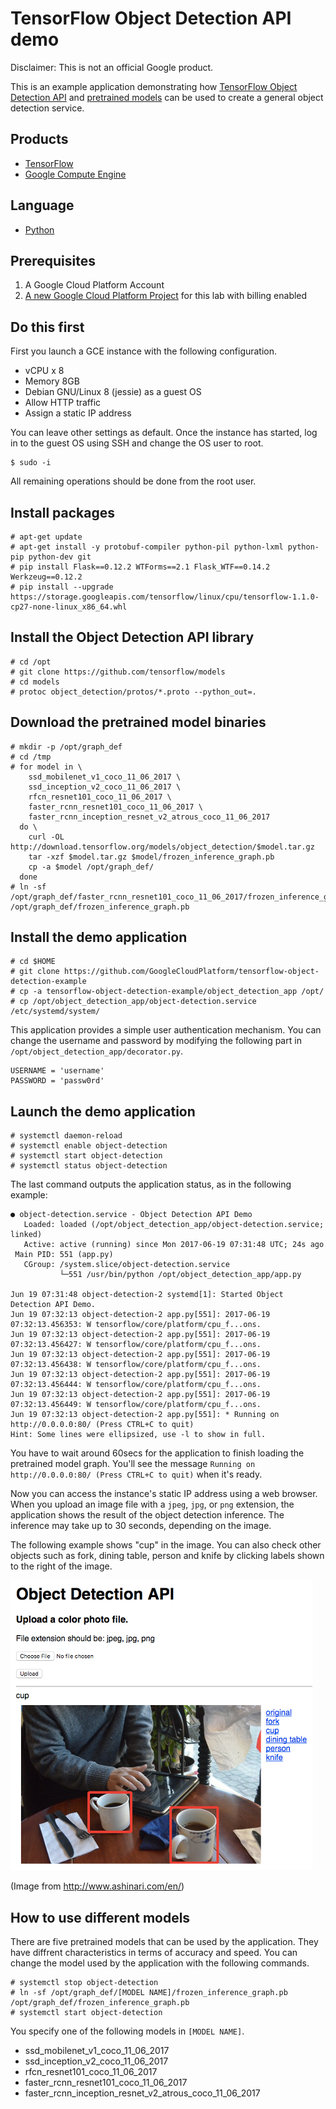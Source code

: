 # TensorFlow Object Detection API demo

Disclaimer: This is not an official Google product.

This is an example application demonstrating how
 [TensorFlow Object Detection API][1] and [pretrained models][2]
 can be used to create a general object detection service.

## Products
- [TensorFlow][3]
- [Google Compute Engine][4]

## Language
- [Python][5]

[1]: https://github.com/tensorflow/models/tree/master/object_detection
[2]: https://github.com/tensorflow/models/blob/master/object_detection/g3doc/detection_model_zoo.md
[3]: https://www.tensorflow.org/
[4]: https://cloud.google.com/compute/
[5]: https://python.org

## Prerequisites
1. A Google Cloud Platform Account
2. [A new Google Cloud Platform Project][6] for this lab with billing enabled

[6]: https://console.developers.google.com/project

## Do this first
First you launch a GCE instance with the following configuration.

- vCPU x 8
- Memory 8GB
- Debian GNU/Linux 8 (jessie) as a guest OS
- Allow HTTP traffic
- Assign a static IP address

You can leave other settings as default. Once the instance has started,
 log in to the guest OS using SSH and change the OS user to root.

```
$ sudo -i
```

All remaining operations should be done from the root user.

## Install packages

```
# apt-get update
# apt-get install -y protobuf-compiler python-pil python-lxml python-pip python-dev git
# pip install Flask==0.12.2 WTForms==2.1 Flask_WTF==0.14.2 Werkzeug==0.12.2
# pip install --upgrade https://storage.googleapis.com/tensorflow/linux/cpu/tensorflow-1.1.0-cp27-none-linux_x86_64.whl
```

## Install the Object Detection API library

```
# cd /opt
# git clone https://github.com/tensorflow/models
# cd models
# protoc object_detection/protos/*.proto --python_out=.
```

## Download the pretrained model binaries

```
# mkdir -p /opt/graph_def
# cd /tmp
# for model in \
    ssd_mobilenet_v1_coco_11_06_2017 \
    ssd_inception_v2_coco_11_06_2017 \
    rfcn_resnet101_coco_11_06_2017 \
    faster_rcnn_resnet101_coco_11_06_2017 \
    faster_rcnn_inception_resnet_v2_atrous_coco_11_06_2017
  do \
    curl -OL http://download.tensorflow.org/models/object_detection/$model.tar.gz
    tar -xzf $model.tar.gz $model/frozen_inference_graph.pb
    cp -a $model /opt/graph_def/
  done
# ln -sf /opt/graph_def/faster_rcnn_resnet101_coco_11_06_2017/frozen_inference_graph.pb /opt/graph_def/frozen_inference_graph.pb
```

## Install the demo application

```
# cd $HOME
# git clone https://github.com/GoogleCloudPlatform/tensorflow-object-detection-example
# cp -a tensorflow-object-detection-example/object_detection_app /opt/
# cp /opt/object_detection_app/object-detection.service /etc/systemd/system/
```

This application provides a simple user authentication mechanism.
 You can change the username and password by modifying the following
 part in `/opt/object_detection_app/decorator.py`.

```
USERNAME = 'username'
PASSWORD = 'passw0rd'
```

## Launch the demo application

```
# systemctl daemon-reload
# systemctl enable object-detection
# systemctl start object-detection
# systemctl status object-detection
```

The last command outputs the application status, as in the
 following example:
```
● object-detection.service - Object Detection API Demo
   Loaded: loaded (/opt/object_detection_app/object-detection.service; linked)
   Active: active (running) since Mon 2017-06-19 07:31:48 UTC; 24s ago
 Main PID: 551 (app.py)
   CGroup: /system.slice/object-detection.service
           └─551 /usr/bin/python /opt/object_detection_app/app.py

Jun 19 07:31:48 object-detection-2 systemd[1]: Started Object Detection API Demo.
Jun 19 07:32:13 object-detection-2 app.py[551]: 2017-06-19 07:32:13.456353: W tensorflow/core/platform/cpu_f...ons.
Jun 19 07:32:13 object-detection-2 app.py[551]: 2017-06-19 07:32:13.456427: W tensorflow/core/platform/cpu_f...ons.
Jun 19 07:32:13 object-detection-2 app.py[551]: 2017-06-19 07:32:13.456438: W tensorflow/core/platform/cpu_f...ons.
Jun 19 07:32:13 object-detection-2 app.py[551]: 2017-06-19 07:32:13.456444: W tensorflow/core/platform/cpu_f...ons.
Jun 19 07:32:13 object-detection-2 app.py[551]: 2017-06-19 07:32:13.456449: W tensorflow/core/platform/cpu_f...ons.
Jun 19 07:32:13 object-detection-2 app.py[551]: * Running on http://0.0.0.0:80/ (Press CTRL+C to quit)
Hint: Some lines were ellipsized, use -l to show in full.
```

You have to wait around 60secs for the application to finish loading
 the pretrained model graph. You'll see the message 
 `Running on http://0.0.0.0:80/ (Press CTRL+C to quit)` when it's ready.

Now you can access the instance's static IP address using a web browser.
 When you upload an image file with a `jpeg`, `jpg`, or `png` extension,
 the application shows the result of the object detection inference.
 The inference may take up to 30 seconds, depending on the image.

The following example shows "cup" in the image. You can also check
 other objects such as fork, dining table, person and knife by clicking
 labels shown to the right of the image.

 ![](docs/img/screenshot.png)

(Image from http://www.ashinari.com/en/)

## How to use different models
There are five pretrained models that can be used by the application.
 They have diffrent characteristics in terms of accuracy and speed.
 You can change the model used by the application with the following
 commands.

```
# systemctl stop object-detection
# ln -sf /opt/graph_def/[MODEL NAME]/frozen_inference_graph.pb /opt/graph_def/frozen_inference_graph.pb
# systemctl start object-detection
```

You specify one of the following models in `[MODEL NAME]`.

- ssd_mobilenet_v1_coco_11_06_2017
- ssd_inception_v2_coco_11_06_2017
- rfcn_resnet101_coco_11_06_2017
- faster_rcnn_resnet101_coco_11_06_2017
- faster_rcnn_inception_resnet_v2_atrous_coco_11_06_2017
